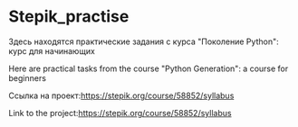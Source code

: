 # Stepik_practise

Здесь находятся практические задания с курса "Поколение Python": курс для начинающих

Here are practical tasks from the course "Python Generation": a course for beginners

Ссылка на проект:https://stepik.org/course/58852/syllabus

Link to the project:https://stepik.org/course/58852/syllabus
